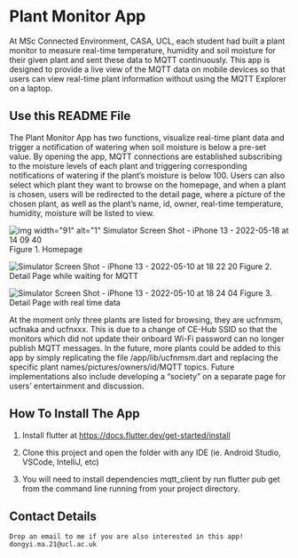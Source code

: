 # Plant Monitor App

At MSc Connected Environment, CASA, UCL, each student had built a plant monitor to measure real-time temperature, humidity and soil moisture for their given plant and sent these data to MQTT continuously. This app is designed to provide a live view of the MQTT data on mobile devices so that users can view real-time plant information without using the MQTT Explorer on a laptop. 

## Use this README File 

The Plant Monitor App has two functions, visualize real-time plant data and trigger a notification of watering when soil moisture is below a pre-set value. By opening the app, MQTT connections are established subscribing to the moisture levels of each plant and triggering corresponding notifications of watering if the plant’s moisture is below 100. Users can also select which plant they want to browse on the homepage, and when a plant is chosen, users will be redirected to the detail page, where a picture of the chosen plant, as well as the plant’s name, id,  owner, real-time temperature, humidity, moisture will be listed to view.

![img width="91" alt="1" Simulator Screen Shot - iPhone 13 - 2022-05-18 at 14 09 40](https://user-images.githubusercontent.com/91919718/169058650-3904ee42-8616-46cd-8c61-db3b801dc4b2.png)
Figure 1. Homepage

![Simulator Screen Shot - iPhone 13 - 2022-05-10 at 18 22 20](https://user-images.githubusercontent.com/91919718/169058918-6bbf640d-a556-4e5a-82fa-f0e77c1f3e10.png)
Figure 2. Detail Page while waiting for MQTT

![Simulator Screen Shot - iPhone 13 - 2022-05-10 at 18 24 04](https://user-images.githubusercontent.com/91919718/169059109-da4c83a4-a466-436e-9815-053fa00e21f5.png)
Figure 3. Detail Page with real time data





At the moment only three plants are listed for browsing, they are ucfnmsm, ucfnaka and ucfnxxx. This is due to a change of CE-Hub SSID so that the monitors which did not update their onboard Wi-Fi password can no longer publish MQTT messages. In the future, more plants could be added to this app by simply replicating the file /app/lib/ucfnmsm.dart and replacing the specific plant names/pictures/owners/id/MQTT topics. Future implementations also include developing a “society” on a separate page for users’ entertainment and discussion. 


## How To Install The App

1. Install flutter at https://docs.flutter.dev/get-started/install

2. Clone this project and open the folder with any IDE (ie. Android Studio, VSCode, IntelliJ, etc)
3. You will need to install dependencies mqtt_client by run flutter pub get from the command line running from your project directory.

##  Contact Details

    Drop an email to me if you are also interested in this app! 
    dongyi.ma.21@ucl.ac.uk

